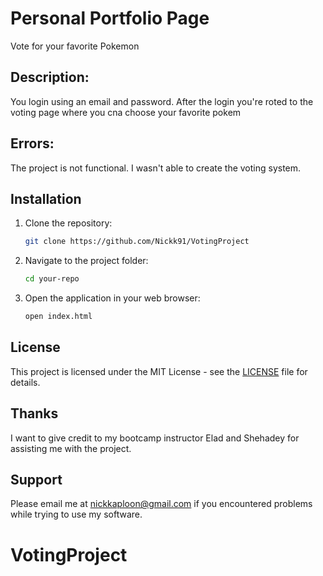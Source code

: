 # Personal Portfolio Page

Vote for your favorite Pokemon

## Description:

You login using an email and password. After the login you're roted to the voting page where you cna choose your favorite pokem

## Errors:

The project is not functional. I wasn't able to create the voting system.

## Installation

1. Clone the repository:

   ```bash
   git clone https://github.com/Nickk91/VotingProject
   ```

2. Navigate to the project folder:

   ```bash
   cd your-repo
   ```

3. Open the application in your web browser:

   ```bash
   open index.html
   ```

## License

This project is licensed under the MIT License - see the [LICENSE](LICENSE) file for details.

## Thanks

I want to give credit to my bootcamp instructor Elad and Shehadey for assisting me with the project.

## Support

Please email me at nickkaploon@gmail.com if you encountered problems while trying to use my software.
# VotingProject
